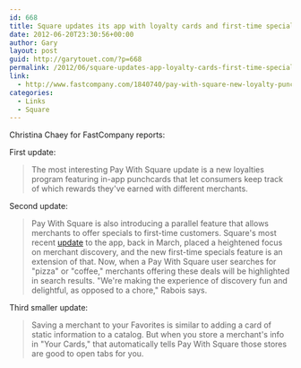 ```yaml
---
id: 668
title: Square updates its app with loyalty cards and first-time specials
date: 2012-06-20T23:30:56+00:00
author: Gary
layout: post
guid: http://garytouet.com/?p=668
permalink: /2012/06/square-updates-app-loyalty-cards-first-time-specials/
link:
  - http://www.fastcompany.com/1840740/pay-with-square-new-loyalty-punchcard-program-redesign
categories:
  - Links
  - Square
---
```


Christina Chaey for FastCompany reports:

First update:
<blockquote>The most interesting Pay With Square update is a new loyalties program featuring in-app punchcards that let consumers keep track of which rewards they've earned with different merchants.</blockquote>

Second update:
<blockquote>Pay With Square is also introducing a parallel feature that allows merchants to offer specials to first-time customers. Square's most recent <a href="http://www.fastcompany.com/1826139/tweet-raises-questions-about-design-at-apple-gil-elbaz-and-the-data-world-at-factual-streami">update</a> to the app, back in March, placed a heightened focus on merchant discovery, and the new first-time specials feature is an extension of that. Now, when a Pay With Square user searches for "pizza" or "coffee," merchants offering these deals will be highlighted in search results. "We're making the experience of discovery fun and delightful, as opposed to a chore," Rabois says.</blockquote>

Third smaller update:
<blockquote>Saving a merchant to your Favorites is similar to adding a card of static information to a catalog. But when you store a merchant's info in "Your Cards," that automatically tells Pay With Square those stores are good to open tabs for you.</blockquote>
